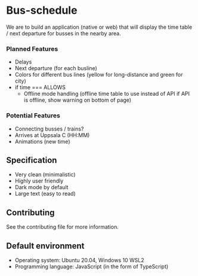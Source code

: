 # Bus-schedule

We are to build an application (native or web) that will display the time table / next departure for busses in the nearby area.


### Planned Features

- Delays
- Next departure (for each busline)
- Colors for different bus lines (yellow for long-distance and green for city)
- if time === ALLOWS
  - Offline mode handling (offline time table to use instead of API if API is offline, show warning on bottom of page)


### Potential Features

- Connecting busses / trains?
- Arrives at Uppsala C (HH:MM)
- Animations (new time)


## Specification

- Very clean (minimalistic)
- Highly user friendly
- Dark mode by default
- Large text (easy to read)

## Contributing

See the contributing file for more information.

## Default environment

- Operating system: Ubuntu 20.04, Windows 10 WSL2
- Programming language: JavaScript (in the form of TypeScript)

